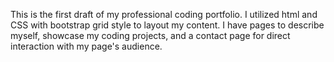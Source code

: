 This is the first draft of my professional coding portfolio. I utilized html and CSS with bootstrap grid style to layout my content. I have pages to describe myself, showcase my coding projects, and a contact page for direct interaction with my page's audience. 



